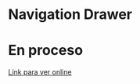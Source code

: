 # Navigation Drawer

# En proceso

[Link para ver online](https://sebagnh.github.io/Navigation-Drawer-v1/ "Click para ver online")





<!--






-->
